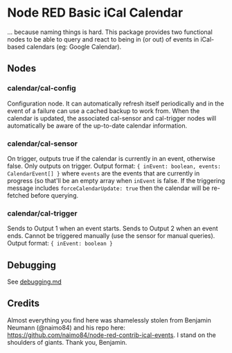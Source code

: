 # Node RED Basic iCal Calendar

... because naming things is hard.  This package provides two functional nodes to be able to query and react to being in (or out) of events in iCal-based calendars (eg: Google Calendar).

## Nodes

### calendar/cal-config
Configuration node.  It can automatically refresh itself periodically and in the event of a failure can use a cached backup to work from.  When the calendar is updated, the associated cal-sensor and cal-trigger nodes will automatically be aware of the up-to-date calendar information. 

### calendar/cal-sensor
On trigger, outputs true if the calendar is currently in an event, otherwise false.  Only outputs on trigger.  Output format:
`{ inEvent: boolean, events: CalendarEvent[] }` where `events` are the events that are currently in progress (so that'll be an empty array when `inEvent` is false. 
If the triggering message includes `forceCalendarUpdate: true` then the calendar will be re-fetched before querying.

### calendar/cal-trigger
Sends to Output 1 when an event starts.  Sends to Output 2 when an event ends.  Cannot be triggered manually (use the sensor for manual queries). Output format:
`{ inEvent: boolean }`

## Debugging
See [debugging.md](docs/debugging.md)

## Credits
Almost everything you find here was shamelessly stolen from Benjamin Neumann (@naimo84) and his repo here: https://github.com/naimo84/node-red-contrib-ical-events.  I stand on the shoulders of giants.  Thank you, Benjamin.
